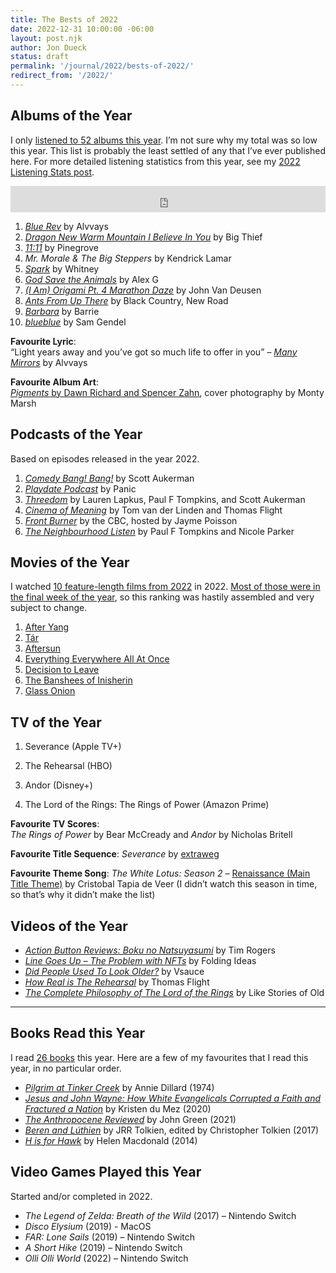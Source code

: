 ```yaml
---
title: The Bests of 2022
date: 2022-12-31 10:00:00 -06:00
layout: post.njk
author: Jon Dueck
status: draft
permalink: '/journal/2022/bests-of-2022/'
redirect_from: '/2022/'
---
```


## Albums of the Year

I only [listened to 52 albums this year](https://www.last.fm/user/dueckjon/listening-report/year). I’m not sure why my total was so low this year. This list is probably the least settled of any that I’ve ever published here. For more detailed listening statistics from this year, see my [2022 Listening Stats post](/journal/2022/listening-stats/).

<iframe style="border: 0; width: 100%; height: 42px;" src="https://bandcamp.com/EmbeddedPlayer/album=2669156137/size=small/bgcol=ffffff/linkcol=0687f5/track=2628480891/transparent=true/" seamless><a href="https://alvvays.bandcamp.com/album/blue-rev">Blue Rev by Alvvays</a></iframe>

1. [*Blue Rev*](https://alvvays.bandcamp.com/album/blue-rev) by Alvvays	
2. [*Dragon New Warm Mountain I Believe In You*](https://bigthief.bandcamp.com/album/dragon-new-warm-mountain-i-believe-in-you) by Big Thief
3. [*11:11*](https://pinegrove.bandcamp.com/album/11-11) by Pinegrove
4. *Mr. Morale & The Big Steppers* by Kendrick Lamar
5. [*Spark*](https://whitneychicago.bandcamp.com/album/spark) by Whitney
6. [*God Save the Animals*](https://sandy.bandcamp.com/album/god-save-the-animals) by Alex G
7. [*(I Am) Origami Pt. 4 Marathon Daze*](https://iamjohnvandeusen.bandcamp.com/album/i-am-origami-pt-4-marathon-daze) by John Van Deusen
8. [*Ants From Up There*](https://blackcountrynewroad.bandcamp.com/album/ants-from-up-there) by Black Country, New Road	
9.  [*Barbara*](https://barrie.bandcamp.com/album/barbara) by Barrie
10. [*blueblue*](https://samgendel.bandcamp.com/album/blueblue) by Sam Gendel

**Favourite Lyric**: <br>“Light years away and you’ve got so much life to offer in you” – [*Many Mirrors*](https://youtu.be/I2DFWOkioy4?t=41) by Alvvays

**Favourite Album Art**: <br>[*Pigments* by Dawn Richard and Spencer Zahn](https://dawnrichard.bandcamp.com/album/pigments), cover photography by Monty Marsh

## Podcasts of the Year
Based on episodes released in the year 2022.

1. *[Comedy Bang! Bang!](https://www.earwolf.com/show/comedy-bang-bang/)* by Scott Aukerman
2. *[Playdate Podcast](https://podcast.play.date)* by Panic
3. *[Threedom](https://www.earwolf.com/show/threedom/)* by Lauren Lapkus, Paul F Tompkins, and Scott Aukerman
4. *[Cinema of Meaning](https://art19.com/shows/cinema-of-meaning/)* by Tom van der Linden and Thomas Flight
5. *[Front Burner](https://www.cbc.ca/listen/cbc-podcasts/209-front-burner)* by the CBC, hosted by Jayme Poisson
6. *[The Neighbourhood Listen](https://www.earwolf.com/show/the-neighborhood-listen/)* by Paul F Tompkins and Nicole Parker<br>
 
## Movies of the Year
I watched [10 feature-length films from 2022](https://letterboxd.com/jondueck/films/year/2022/) in 2022. [Most of those were in the final week of the year](https://letterboxd.com/jondueck/films/diary/for/2022/year/2022/), so this ranking was hastily assembled and very subject to change.

1. [After Yang](https://letterboxd.com/film/after-yang/)
2. [Tár](https://letterboxd.com/film/tar-2022/)
3. [Aftersun](https://letterboxd.com/film/aftersun/)
4. [Everything Everywhere All At Once](https://letterboxd.com/film/everything-everywhere-all-at-once/)
5. [Decision to Leave](https://letterboxd.com/film/decision-to-leave/)
6. [The Banshees of Inisherin](https://letterboxd.com/film/the-banshees-of-inisherin/)
7. [Glass Onion](https://letterboxd.com/film/glass-onion-a-knives-out-mystery/)

<!-- **Favourite Score**:  -->

## TV of the Year

1. Severance (Apple TV+)
2. The Rehearsal (HBO)
3. Andor (Disney+)
   
4. The Lord of the Rings: The Rings of Power (Amazon Prime)

**Favourite TV Scores**:<br> *The Rings of Power* by Bear McCready and *Andor* by Nicholas Britell

**Favourite Title Sequence**: *Severance* by [extraweg](https://www.extraweg.com/severance)

**Favourite Theme Song**: *The White Lotus: Season 2* – [Renaissance (Main Title Theme)](https://youtu.be/q8Ea2tysrrc) by Cristobal Tapia de Veer (I didn’t watch this season in time, so that’s why it didn’t make the list)

## Videos of the Year

- *[Action Button Reviews: Boku no Natsuyasumi](https://youtu.be/779coR-XPTw)* by Tim Rogers
- *[Line Goes Up – The Problem with NFTs](https://youtu.be/YQ_xWvX1n9g)* by Folding Ideas
- *[Did People Used To Look Older?](https://youtu.be/vjqt8T3tJIE)* by Vsauce
- *[How Real is The Rehearsal](https://youtu.be/pQRKDBpZ_5g)* by Thomas Flight
- *[The Complete Philosophy of The Lord of the Rings](https://youtu.be/N73GXN_pb7g)* by Like Stories of Old

---

## Books Read this Year
I read [26 books](https://www.goodreads.com/user/year_in_books/2022/5173121) this year. Here are a few of my favourites that I read this year, in no particular order.
- [*Pilgrim at Tinker Creek*](https://www.goodreads.com/book/show/35710862-pilgrim-at-tinker-creek) by Annie Dillard (1974)
- [*Jesus and John Wayne: How White Evangelicals Corrupted a Faith and Fractured a Nation*](https://www.goodreads.com/book/show/55298333-jesus-and-john-wayne) by Kristen du Mez (2020)
- [*The Anthropocene Reviewed*](https://www.goodreads.com/book/show/59060680-the-anthropocene-reviewed) by John Green (2021)
- [*Beren and Lúthien*](https://www.goodreads.com/book/show/35630309-beren-and-l-thien) by JRR Tolkien, edited by Christopher Tolkien (2017)
- [*H is for Hawk*](https://www.goodreads.com/book/show/25053132-h-is-for-hawk) by Helen Macdonald (2014)

## Video Games Played this Year

Started and/or completed in 2022.

- *The Legend of Zelda: Breath of the Wild* (2017) – Nintendo Switch
- *Disco Elysium* (2019) - MacOS
- *FAR: Lone Sails* (2019) – Nintendo Switch
- *A Short Hike* (2019) – Nintendo Switch
- *Olli Olli World* (2022) – Nintendo Switch